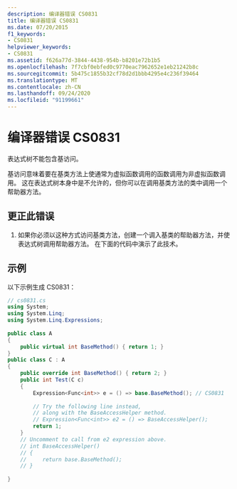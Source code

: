 ```yaml
---
description: 编译器错误 CS0831
title: 编译器错误 CS0831
ms.date: 07/20/2015
f1_keywords:
- CS0831
helpviewer_keywords:
- CS0831
ms.assetid: f626a77d-3844-4438-954b-b8201e72b1b5
ms.openlocfilehash: 7f7cbf0ebfed0c9770eac7962652e1eb21242b8c
ms.sourcegitcommit: 5b475c1855b32cf78d2d1bbb4295e4c236f39464
ms.translationtype: MT
ms.contentlocale: zh-CN
ms.lasthandoff: 09/24/2020
ms.locfileid: "91199661"
---
```

# <a name="compiler-error-cs0831"></a>编译器错误 CS0831

表达式树不能包含基访问。  
  
 基访问意味着要在基类方法上使通常为虚拟函数调用的函数调用为非虚拟函数调用。 这在表达式树本身中是不允许的，但你可以在调用基类方法的类中调用一个帮助器方法。  
  
## <a name="to-correct-this-error"></a>更正此错误  
  
1. 如果你必须以这种方式访问基类方法，创建一个调入基类的帮助器方法，并使表达式树调用帮助器方法。 在下面的代码中演示了此技术。  
  
## <a name="example"></a>示例  

 以下示例生成 CS0831：  
  
```csharp  
// cs0831.cs  
using System;  
using System.Linq;  
using System.Linq.Expressions;  
  
public class A  
{  
    public virtual int BaseMethod() { return 1; }  
}  
public class C : A  
{  
    public override int BaseMethod() { return 2; }  
    public int Test(C c)  
    {  
        Expression<Func<int>> e = () => base.BaseMethod(); // CS0831  
  
        // Try the following line instead,
        // along with the BaseAccessHelper method.  
        // Expression<Func<int>> e2 = () => BaseAccessHelper();  
        return 1;  
    }
    // Uncomment to call from e2 expression above.  
    // int BaseAccessHelper()  
    // {  
    //     return base.BaseMethod();  
    // }  
  
}
```
